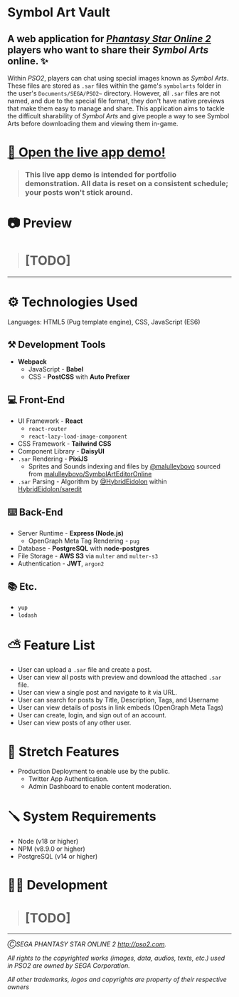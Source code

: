 # Symbol Art Vault

## A web application for [_Phantasy Star Online 2_](https://ngs.pso2.com) players who want to share their _Symbol Arts_ online. ✨

Within _PSO2_, players can chat using special images known as _Symbol Arts_. These files are stored as `.sar` files within the game's `symbolarts` folder in the user's `Documents/SEGA/PSO2~` directory. However, all `.sar` files are not named, and due to the special file format, they don't have native previews that make them easy to manage and share. This application aims to tackle the difficult sharability of _Symbol Arts_ and give people a way to see Symbol Arts before downloading them and viewing them in-game.

# [🚀 Open the live app demo!](https://symbol-art-vault.herokuapp.com/)

> ### This live app demo is intended for portfolio demonstration. All data is reset on a consistent schedule; your posts won't stick around.


# 📷 Preview

> # [TODO]

---

# ⚙️ Technologies Used

Languages: HTML5 (Pug template engine), CSS, JavaScript (ES6)

## ⚒️ Development Tools

- **Webpack** 
  - JavaScript - **Babel**
  - CSS - **PostCSS** with **Auto Prefixer**

## 💻 Front-End

- UI Framework - **React**
  - `react-router`
  - `react-lazy-load-image-component`
- CSS Framework - **Tailwind CSS**
- Component Library - **DaisyUI**
- `.sar` Rendering - **PixiJS**
  - Sprites and Sounds indexing and files by [@malulleybovo](https://github.com/malulleybovo/SymbolArtEditorOnline) sourced from [malulleybovo/SymbolArtEditorOnline](https://github.com/malulleybovo/SymbolArtEditorOnline)
- `.sar` Parsing - Algorithm by [@HybridEidolon](https://github.com/HybridEidolon) within [HybridEidolon/saredit](https://github.com/HybridEidolon/saredit)

## ⌨️ Back-End

- Server Runtime - **Express (Node.js)**
  - OpenGraph Meta Tag Rendering - `pug`
- Database - **PostgreSQL** with **node-postgres**
- File Storage - **AWS S3** via `multer` and `multer-s3`
- Authentication - **JWT**, `argon2`

## 📚 Etc.

- `yup`
- `lodash`

# ⛅ Feature List

- User can upload a `.sar` file and create a post.
- User can view all posts with preview and download the attached `.sar` file.
- User can view a single post and navigate to it via URL.
- User can search for posts by Title, Description, Tags, and Username
- User can view details of posts in link embeds (OpenGraph Meta Tags)
- User can create, login, and sign out of an account.
- User can view posts of any other user.

# 🔮 Stretch Features

- Production Deployment to enable use by the public.
  - Twitter App Authentication.
  - Admin Dashboard to enable content moderation.


# 🪛 System Requirements

- Node (v18 or higher)
- NPM (v8.9.0 or higher)
- PostgreSQL (v14 or higher)

# 🧑‍💻 Development

> # [TODO]


---

*ⒸSEGA PHANTASY STAR ONLINE 2 http://pso2.com.*

*All rights to the copyrighted works (images, data, audios, texts, etc.) used in PSO2 are owned by SEGA Corporation.*

*All other trademarks, logos and copyrights are property of their respective owners*

